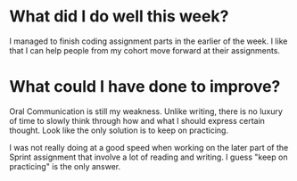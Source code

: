 # What did I do well this week?

I managed to finish coding assignment parts in the earlier of the week. I like that I can help people from my cohort move forward at their assignments.

# What could I have done to improve?

Oral Communication is still my weakness. Unlike writing, there is no luxury of time to slowly think through how and what I should express certain thought. Look like the only solution is to keep on practicing.

I was not really doing at a good speed when working on the later part of the Sprint assignment that involve a lot of reading and writing. I guess "keep on practicing" is the only answer.
